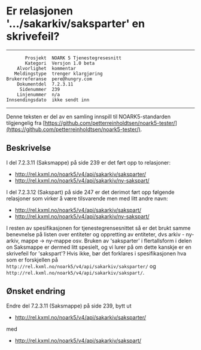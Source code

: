 Er relasjonen '.../sakarkiv/saksparter' en skrivefeil?
======================================================

 ------------------  ---------------------------------
           Prosjekt  NOARK 5 Tjenestegresesnitt
           Kategori  Versjon 1.0 beta
        Alvorlighet  kommentar
       Meldingstype  trenger klargjøring
    Brukerreferanse  pere@hungry.com
        Dokumentdel  7.2.3.11
         Sidenummer  239
        Linjenummer  n/a
    Innsendingsdato  ikke sendt inn
 ------------------  ---------------------------------

Denne teksten er del av en samling innspill til NOARK5-standarden
tilgjengelig fra
[https://github.com/petterreinholdtsen/noark5-tester/](https://github.com/petterreinholdtsen/noark5-tester/).

Beskrivelse
-----------

I del 7.2.3.11 (Saksmappe) på side 239 er det ført opp to relasjoner:

 * http://rel.kxml.no/noark5/v4/api/sakarkiv/saksparter/
 * http://rel.kxml.no/noark5/v4/api/sakarkiv/ny-sakspart/

I del 7.2.3.12 (Sakspart) på side 247 er det derimot ført opp følgende
relasjoner som virker å være tilsvarende men med litt andre navn:

 * http://rel.kxml.no/noark5/v4/api/sakarkiv/sakspart/
 * http://rel.kxml.no/noark5/v4/api/sakarkiv/ny-sakspart/

I resten av spesifikasjonen for tjenestegrensesnittet så er det brukt
samme benevnelse på listen over entiteter og oppretting av entiteter,
dvs arkiv - ny-arkiv, mappe -> ny-mappe osv.  Bruken av 'saksparter' i
flertallsform i delen on Saksmappe er dermed litt spesielt, og vi
lurer på om dette kanskje er en skrivefeil for 'sakspart'?  Hvis ikke,
bør det forklares i spesifikasjonen hva som er forskjellen på
`http://rel.kxml.no/noark5/v4/api/sakarkiv/saksparter/` og
`http://rel.kxml.no/noark5/v4/api/sakarkiv/sakspart/`.

Ønsket endring
--------------

Endre del 7.2.3.11 (Saksmappe) på side 239, bytt ut

 * http://rel.kxml.no/noark5/v4/api/sakarkiv/saksparter/

med

 * http://rel.kxml.no/noark5/v4/api/sakarkiv/sakspart/
